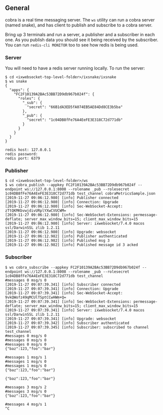 ## General

cobra is a real time messaging server. The `ws` utility can run a cobra server (named snake), and has client to publish and subscribe to a cobra server.

Bring up 3 terminals and run a server, a publisher and a subscriber in each one. As you publish data you should see it being received by the subscriber. You can run `redis-cli MONITOR` too to see how redis is being used.

### Server

You will need to have a redis server running locally. To run the server:

```
$ cd <ixwebsocket-top-level-folder>/ixsnake/ixsnake
$ ws snake
{
  "apps": {
    "FC2F10139A2BAc53BB72D9db967b024f": {
      "roles": {
        "_sub": {
          "secret": "66B1dA3ED5fA074EB5AE84Dd8CE3b5ba"
        },
        "_pub": {
          "secret": "1c04DB8fFe76A4EeFE3E318C72d771db"
        }
      }
    }
  }
}

redis host: 127.0.0.1
redis password:
redis port: 6379
```

### Publisher

```
$ cd <ixwebsocket-top-level-folder>/ws
$ ws cobra_publish --appkey FC2F10139A2BAc53BB72D9db967b024f --endpoint ws://127.0.0.1:8008 --rolename _pub --rolesecret 1c04DB8fFe76A4EeFE3E318C72d771db test_channel cobraMetricsSample.json
[2019-11-27 09:06:12.980] [info] Publisher connected
[2019-11-27 09:06:12.980] [info] Connection: Upgrade
[2019-11-27 09:06:12.980] [info] Sec-WebSocket-Accept: zTtQKMKbvwjdivURplYXwCVUCWM=
[2019-11-27 09:06:12.980] [info] Sec-WebSocket-Extensions: permessage-deflate; server_max_window_bits=15; client_max_window_bits=15
[2019-11-27 09:06:12.980] [info] Server: ixwebsocket/7.4.0 macos ssl/DarwinSSL zlib 1.2.11
[2019-11-27 09:06:12.980] [info] Upgrade: websocket
[2019-11-27 09:06:12.982] [info] Publisher authenticated
[2019-11-27 09:06:12.982] [info] Published msg 3
[2019-11-27 09:06:12.982] [info] Published message id 3 acked
```

### Subscriber

```
$ ws cobra_subscribe --appkey FC2F10139A2BAc53BB72D9db967b024f --endpoint ws://127.0.0.1:8008 --rolename _pub --rolesecret 1c04DB8fFe76A4EeFE3E318C72d771db test_channel
#messages 0 msg/s 0
[2019-11-27 09:07:39.341] [info] Subscriber connected
[2019-11-27 09:07:39.341] [info] Connection: Upgrade
[2019-11-27 09:07:39.341] [info] Sec-WebSocket-Accept: 9vkQWofz49qMCUlTSptCCwHWm+Q=
[2019-11-27 09:07:39.341] [info] Sec-WebSocket-Extensions: permessage-deflate; server_max_window_bits=15; client_max_window_bits=15
[2019-11-27 09:07:39.341] [info] Server: ixwebsocket/7.4.0 macos ssl/DarwinSSL zlib 1.2.11
[2019-11-27 09:07:39.341] [info] Upgrade: websocket
[2019-11-27 09:07:39.342] [info] Subscriber authenticated
[2019-11-27 09:07:39.345] [info] Subscriber: subscribed to channel test_channel
#messages 0 msg/s 0
#messages 0 msg/s 0
#messages 0 msg/s 0
{"baz":123,"foo":"bar"}

#messages 1 msg/s 1
#messages 1 msg/s 0
#messages 1 msg/s 0
{"baz":123,"foo":"bar"}

{"baz":123,"foo":"bar"}

#messages 3 msg/s 2
#messages 3 msg/s 0
{"baz":123,"foo":"bar"}

#messages 4 msg/s 1
^C
```
